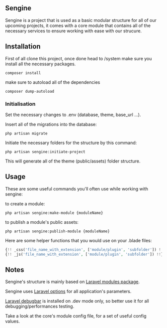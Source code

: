 ## Sengine

Sengine is a project that is used as a basic modular structure for all of our upcoming projects, it comes with a core module that contains all of the necessary services to ensure working with ease with our strucure.


## Installation

First of all clone this project,  once done head to /system make sure you install all the necessary packages.

```shell
composer install
```

make sure to autoload all of the dependencies

```shell
composer dump-autoload
```

### Initialisation

Set the necessary changes to .env (database, theme, base_url ...).

Insert all of the migrations into the database:

```shell
php artisan migrate
```

Initiate the necessary folders for the structure by this command:

```shell
php artisan sengine:initiate-project
```

This will generate all of the theme (public/assets) folder structure.

## Usage

These are some useful commands you'll often use while working with sengine:

to create a module:

```shell
php artisan sengine:make-module {moduleName}
```
to publish a module's public assets:

```shell
php artisan sengine:publish-module {moduleName}
```

Here are some helper functions that you would use on your .blade files:

```php
{!! _css('file_name_with_extension', ['module/plugin', 'subfolder']) !!}
{!! _js('file_name_with_extension', ['module/plugin', 'subfolder']) !!}
```


## Notes

Sengine's structure is mainly based on [Laravel modules package](https://nwidart.com/laravel-modules/v6/introduction).

Sengine uses [Laravel options](https://github.com/appstract/laravel-options) for all application's parameters.

[Laravel debugbar](https://github.com/barryvdh/laravel-debugbar) is installed on .dev mode only, so better use it for all debugging/performances testing.

Take a look at the core's module config file, for a set of useful config values.